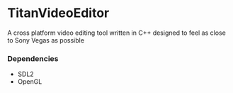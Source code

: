 # TitanVideoEditor
A cross platform video editing tool written in C++ designed to feel as close to Sony Vegas as possible 

### Dependencies
* SDL2
* OpenGL